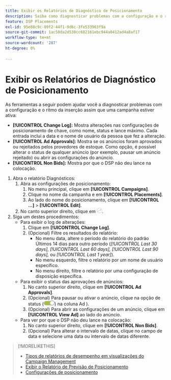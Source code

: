 ```yaml
---
title: Exibir os Relatórios de Diagnóstico de Posicionamento
description: Saiba como diagnosticar problemas com a configuração e o ritmo da inserção.
feature: DSP Placements
exl-id: 95e88c9c-09f2-44f1-9d6c-3fe533963f9a
source-git-commit: 1ac58da2d538cc682161ebc944a0412ad4a8af17
workflow-type: tm+mt
source-wordcount: '287'
ht-degree: 0%

---
```


# Exibir os Relatórios de Diagnóstico de Posicionamento

<!-- Does this really belong in the Campaign Management > Reports section or in the Placements section? -->

As ferramentas a seguir podem ajudar você a diagnosticar problemas com a configuração e o ritmo da inserção assim que uma campanha estiver ativa:

* **[!UICONTROL Change Log]:** Mostra alterações nas configurações de posicionamento de chave, como nome, status e lance máximo. Cada entrada inclui a data e o nome de usuário da pessoa que fez a alteração.
* **[!UICONTROL Ad Approvals]:** Mostra se os anúncios foram aprovados ou rejeitados pelos provedores de estoque. Como opção, é possível alterar o status de qualquer anúncio (por exemplo, pausar um anúncio rejeitado) ou abrir as configurações do anúncio.
* **[!UICONTROL Non Bids]:** Mostra por que o DSP não deu lance na colocação.

1. Abra o relatório Diagnósticos:
   1. Abra as configurações de posicionamento:
      1. No menu principal, clique em **[!UICONTROL Campaigns]**.
      1. Clique no nome da campanha e em **[!UICONTROL Placements]**.
      1. Ao lado do nome do posicionamento, clique em  **[!UICONTROL ...]** > **[!UICONTROL Edit]**.
   1. No canto superior direito, clique em ![Diagnóstico de posicionamento](/help/dsp/assets/placement-diagnostics.png).
1. Siga um destes procedimentos:
   * Para exibir o log de alterações:
      1. Clique em **[!UICONTROL Change Log]**.
      1. (Opcional) Filtre os resultados do relatório:
         * No menu data, altere o período do relatório do padrão Últimos 14 dias para outro período (*[!UICONTROL Last 30 days],* *[!UICONTROL Last 60 days],* *[!UICONTROL Last 90 days],* ou *[!UICONTROL Last 1 year]*).
         * No menu esquerdo, filtre o relatório por um nome de usuário específico.
         * No menu direito, filtre o relatório por uma configuração de disposição específica.
   * Para exibir o status das aprovações de anúncios:
      1. No canto superior direito, clique em **[!UICONTROL Ad Approvals]**.
      1. (Opcional) Para pausar ou ativar o anúncio, clique na opção de status (![Alternância de status](/help/dsp/assets/status-switch.png)) na coluna Ad ).
      1. (Opcional) Para abrir as configurações de um anúncio, clique em **[!UICONTROL View Ad]** ao lado do anúncio.
   * Para ver por que o DSP não deu lance na colocação:
      1. No canto superior direito, clique em **[!UICONTROL Non Bids]**.
      1. (Opcional) Para alterar o intervalo de datas, clique no campo de data e selecione uma data ou intervalo de datas diferente.

<!-- Later, add link to >* Definitions for NBRs (Reading No Bid Reports (NBRs)) -->

>[!MORELIKETHIS]
>
>* [Tipos de relatórios de desempenho em visualizações do Campaign Management](campaign-reports-about.md)
>* [Exibir o Relatório de Previsão de Posicionamento](/help/dsp/campaign-management/reports/placement-forecast.md)
>* [Configurações de posicionamento](/help/dsp/campaign-management/placements/placement-settings.md)
